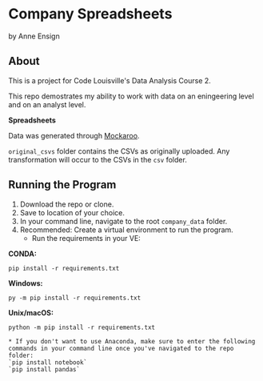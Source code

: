 # Company Spreadsheets

by Anne Ensign

## About

This is a project for Code Louisville's Data Analysis Course 2. 

This repo demostrates my ability to work with data on an eningeering level and on an analyst level. 

**Spreadsheets**

Data was generated through [Mockaroo](https://www.mockaroo.com).

`original_csvs` folder contains the CSVs as originally uploaded. Any transformation will occur to the CSVs in the `csv` folder.

## Running the Program

1. Download the repo or clone.
2. Save to location of your choice.
3. In your command line, navigate to the root `company_data` folder.
4. Recommended: Create a virtual environment to run the program.
   * Run the requirements in your VE:

**CONDA:** 

`pip install -r requirements.txt`

**Windows:**

`py -m pip install -r requirements.txt`

**Unix/macOS:**

`python -m pip install -r requirements.txt`

	* If you don't want to use Anaconda, make sure to enter the following commands in your command line once you've navigated to the repo folder:
	`pip install notebook`
	`pip install pandas`
	